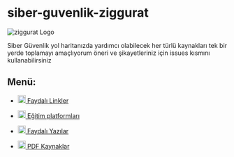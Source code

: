 # siber-guvenlik-ziggurat

<img alt="ziggurat Logo" src="https://github.com/mel4mi/siber-guvenlik-ziggurat/blob/main/resimler/ziggurat-preview.png" />

Siber Güvenlik yol haritanızda yardımcı olabilecek her türlü kaynakları tek bir yerde toplamayı amaçlıyorum öneri ve şikayetleriniz için issues kısmını kullanabilirsiniz
<!-- ![visitors]([https]://visitor-badge.laobi.icu/badge?page_id[=]sonra halledilecek) -->

## Menü:

* [<img width="18" src="https://static-00.iconduck.com/assets.00/link-chain-icon-256x256-t8asdmp4.png" alt="link" border="0"> Faydalı Linkler](/faydalı-linkler)

* [<img width="18" src="https://static-00.iconduck.com/assets.00/link-chain-icon-256x256-t8asdmp4.png" alt="link" border="0"> Eğitim platformları](/egitim_platformlari)

* [<img width="18" src="https://static-00.iconduck.com/assets.00/link-chain-icon-256x256-t8asdmp4.png" alt="link" border="0"> Faydalı Yazılar](/faydalı-linkler)

* [<img width="18" src="https://static-00.iconduck.com/assets.00/link-chain-icon-256x256-t8asdmp4.png" alt="link" border="0"> PDF Kaynaklar](/kaynaklar)
